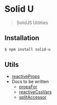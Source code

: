 # Solid U

> SolidJS Utilities

## Installation

```bash
$ npm install solid-u
```

## Utils

- [reactiveProps](/packages/solid-u/src/reactiveProps/README.md)
- Docs to be written
  - [propsFor](/packages/solid-u/src/propsFor/README.md)
  - [reactiveCssVars](/packages/solid-u/src/reactiveCssVars/README.md)
  - [splitAccessor](/packages/solid-u/src/splitAccessor/README.md)
